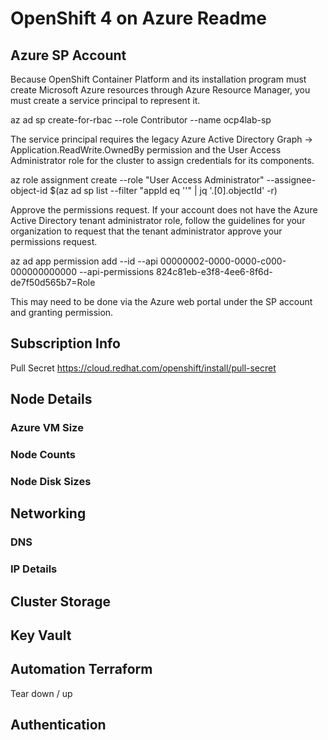 # OpenShift 4 on Azure Readme


## Azure SP Account

Because OpenShift Container Platform and its installation program must create Microsoft Azure resources through Azure Resource Manager, you must create a service principal to represent it.

az ad sp create-for-rbac --role Contributor --name ocp4lab-sp

The service principal requires the legacy Azure Active Directory Graph → Application.ReadWrite.OwnedBy permission and the User Access Administrator role for the cluster to assign credentials for its components.

az role assignment create --role "User Access Administrator" --assignee-object-id $(az ad sp list --filter "appId eq '<appId>'" | jq '.[0].objectId' -r)

Approve the permissions request. If your account does not have the Azure Active Directory tenant administrator role, follow the guidelines for your organization to request that the tenant administrator approve your permissions request.

az ad app permission add --id <appId> --api 00000002-0000-0000-c000-000000000000 --api-permissions 824c81eb-e3f8-4ee6-8f6d-de7f50d565b7=Role

This may need to be done via the Azure web portal under the SP account and granting permission.

## Subscription Info

Pull Secret  https://cloud.redhat.com/openshift/install/pull-secret

## Node Details

### Azure VM Size

### Node Counts

### Node Disk Sizes

## Networking

### DNS

### IP Details


## Cluster Storage

## Key Vault


## Automation Terraform

Tear down / up

## Authentication 